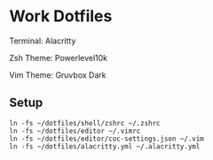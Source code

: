 # Work Dotfiles

Terminal: Alacritty

Zsh Theme: Powerlevel10k

Vim Theme: Gruvbox Dark

## Setup

```
ln -fs ~/dotfiles/shell/zshrc ~/.zshrc
ln -fs ~/dotfiles/editor ~/.vimrc
ln -fs ~/dotfiles/editor/coc-settings.json ~/.vim
ln -fs ~/dotfiles/alacritty.yml ~/.alacritty.yml
```
